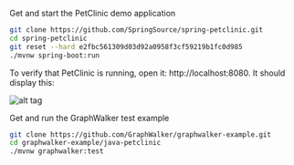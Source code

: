 Get and start the PetClinic demo application
```bash
git clone https://github.com/SpringSource/spring-petclinic.git
cd spring-petclinic
git reset --hard e2fbc561309d03d92a0958f3cf59219b1fc0d985
./mvnw spring-boot:run
```

To verify that PetClinic is running, open it: http://localhost:8080. It should display this:

![alt tag](http://graphwalker.github.io/images/spring-pet-clinic.png)

Get and run the GraphWalker test example
```bash
git clone https://github.com/GraphWalker/graphwalker-example.git
cd graphwalker-example/java-petclinic
./mvnw graphwalker:test
```
